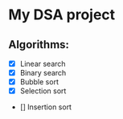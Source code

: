 # My DSA project

## Algorithms:

- [x] Linear search
- [x] Binary search
- [x] Bubble sort
- [x] Selection sort
- [] Insertion sort
